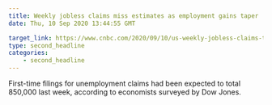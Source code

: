 ```yaml
---
title: Weekly jobless claims miss estimates as employment gains taper
date: Thu, 10 Sep 2020 13:44:55 GMT

target_link: https://www.cnbc.com/2020/09/10/us-weekly-jobless-claims-total-884000-vs-850000-expected.html
type: second_headline
categories:
    - second_headline
---
```

First-time filings for unemployment claims had been expected to total 850,000 last week, according to economists surveyed by Dow Jones. 